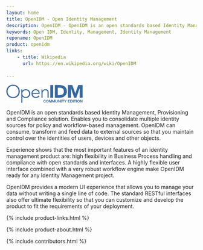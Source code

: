 ```yaml
---
layout: home
title: OpenIDM - Open Identity Management
description: OpenIDM - OpenIDM is an open standards based Identity Management, Provisioning and Compliance solution.
keywords: Open IDM, Identity, Management, Identity Management
reponame: OpenIDM
product: openidm
links: 
    - title: Wikipedia
      url: https://en.wikipedia.org/wiki/OpenIDM
   
---
```

<div class="container text-center mb-4">
    <a target="_blank" href="https://github.com/OpenIdentityPlatform/OpenIDM">
        <img src="/assets/img/openidm-logo.png" width="40%" alt="OpenIDM Logo"/>
    </a>
</div>

OpenIDM is an open standards based Identity Management, Provisioning and Compliance solution. Enables you to consolidate multiple identity sources for policy and workflow-based management. OpenIDM can consume, transform and feed data to external sources so that you maintain control over the identities of users, devices and other objects.

Experience shows that the most important features of an identity management product are: high flexibility in         Business Process handling and compliance with open standards and interfaces.
A highly flexible user interface combined with a very robust workflow engine make OpenIDM ready for any Identity Management project.

OpenIDM provides a modern UI experience that allows you to manage your data without writing a single line of code. The standard RESTful interfaces also offer ultimate flexibility so that you can customize and develop the product to fit the requirements of your deployment.


 {% include product-links.html %}

 {% include product-about.html %}

 {% include contributors.html %}